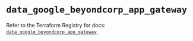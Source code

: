 # `data_google_beyondcorp_app_gateway`

Refer to the Terraform Registry for docs: [`data_google_beyondcorp_app_gateway`](https://registry.terraform.io/providers/hashicorp/google-beta/6.18.1/docs/data-sources/google_beyondcorp_app_gateway).
